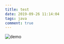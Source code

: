 ```yaml
---
title: test
date: 2019-09-26 11:14:04
tags: java
comment: true
---
```


![demo](E:\hexo\gitHexo\WL95WL.github.io\themes\hexo-theme-lx\demo\link.jpg)





